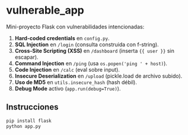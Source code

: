 # vulnerable_app

Mini-proyecto Flask con vulnerabilidades intencionadas:

1. **Hard-coded credentials** en `config.py`.  
2. **SQL Injection** en `/login` (consulta construida con f-string).  
3. **Cross-Site Scripting (XSS)** en `/dashboard` (inserta `{{ user }}` sin escapar).  
4. **Command Injection** en `/ping` (usa `os.popen('ping ' + host)`).  
5. **Code Injection** en `/calc` (eval sobre input).  
6. **Insecure Deserialization** en `/upload` (pickle.load de archivo subido).  
7. **Uso de MD5** en `utils.insecure_hash` (hash débil).  
8. **Debug Mode** activo (`app.run(debug=True)`).

## Instrucciones

```bash
pip install flask
python app.py